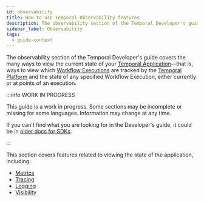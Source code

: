 ```yaml
---
id: observability
title: How to use Temporal Observability features
description: The observability section of the Temporal Developer's guide covers the many ways to view the current state of your Temporal Application—that is, ways to view which Workflow Executions are tracked by the Temporal Platform and the state of any specified Workflow Execution, either currently or at points of an execution
sidebar_label: Observability
tags:
  - guide-context
---
```


The observability section of the Temporal Developer's guide covers the many ways to view the current state of your [Temporal Application](/concepts/what-is-a-temporal-application)—that is, ways to view which [Workflow Executions](/workflows#workflow-execution) are tracked by the [Temporal Platform](/concepts/what-is-the-temporal-platform) and the state of any specified Workflow Execution, either currently or at points of an execution.

:::info WORK IN PROGRESS

This guide is a work in progress.
Some sections may be incomplete or missing for some languages.
Information may change at any time.

If you can't find what you are looking for in the Developer's guide, it could be in [older docs for SDKs](https://legacy-documentation-sdks.temporal.io/).

:::

This section covers features related to viewing the state of the application, including:

- [Metrics](#metrics)
- [Tracing](#tracing)
- [Logging](#logging)
- [Visibility](#visibility)
